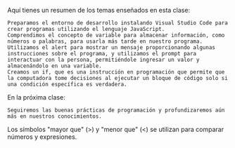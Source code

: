Aquí tienes un resumen de los temas enseñados en esta clase:

    Preparamos el entorno de desarrollo instalando Visual Studio Code para crear programas utilizando el lenguaje JavaScript.
    Comprendimos el concepto de variable para almacenar información, como números o palabras, para usarla más tarde en nuestro programa.
    Utilizamos el alert para mostrar un mensaje proporcionando algunas instrucciones sobre el programa, y utilizamos el prompt para interactuar con la persona, permitiéndole ingresar un valor y almacenándolo en una variable.
    Creamos un if, que es una instrucción en programación que permite que la computadora tome decisiones al ejecutar un bloque de código solo si una condición específica es verdadera.

En la próxima clase:

    Seguiremos las buenas prácticas de programación y profundizaremos aún más en nuestros conocimientos.

Los símbolos "mayor que" (>) y "menor que" (<) se utilizan para comparar números y expresiones.
